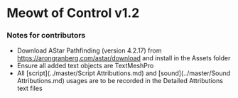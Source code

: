 # Meowt of Control v1.2

### Notes for contributors
- Download AStar Pathfinding (version 4.2.17) from https://arongranberg.com/astar/download and install in the Assets folder
- Ensure all added text objects are TextMeshPro
- All [script](../master/Script Attributions.md) and [sound](../master/Sound Attributions.md) usages are to be recorded in the Detailed Attributions text files
